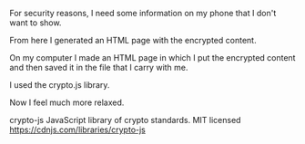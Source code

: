 For security reasons, I need some information on my phone that I don't want to show.

From here I generated an HTML page with the encrypted content.

On my computer I made an HTML page in which I put the encrypted content and then saved it in the file that I carry
with me.

I used the crypto.js library.

Now I feel much more relaxed.

crypto-js
JavaScript library of crypto standards.
MIT licensed
https://cdnjs.com/libraries/crypto-js
